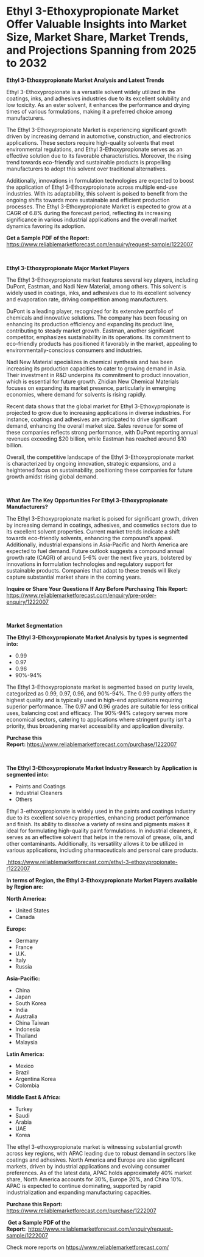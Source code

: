 <p><h1>Ethyl 3-Ethoxypropionate Market Offer Valuable Insights into Market Size, Market Share, Market Trends, and Projections Spanning from 2025 to 2032</h1></p><p><strong>Ethyl 3-Ethoxypropionate Market Analysis and Latest Trends</strong></p>
<p><p>Ethyl 3-Ethoxypropionate is a versatile solvent widely utilized in the coatings, inks, and adhesives industries due to its excellent solubility and low toxicity. As an ester solvent, it enhances the performance and drying times of various formulations, making it a preferred choice among manufacturers.</p><p>The Ethyl 3-Ethoxypropionate Market is experiencing significant growth driven by increasing demand in automotive, construction, and electronics applications. These sectors require high-quality solvents that meet environmental regulations, and Ethyl 3-Ethoxypropionate serves as an effective solution due to its favorable characteristics. Moreover, the rising trend towards eco-friendly and sustainable products is propelling manufacturers to adopt this solvent over traditional alternatives.</p><p>Additionally, innovations in formulation technologies are expected to boost the application of Ethyl 3-Ethoxypropionate across multiple end-use industries. With its adaptability, this solvent is poised to benefit from the ongoing shifts towards more sustainable and efficient production processes. The Ethyl 3-Ethoxypropionate Market is expected to grow at a CAGR of 6.8% during the forecast period, reflecting its increasing significance in various industrial applications and the overall market dynamics favoring its adoption.</p></p>
<p><strong>Get a Sample PDF of the Report:&nbsp;</strong> <a href="https://www.reliablemarketforecast.com/enquiry/request-sample/1222007?utm_campaign=2260&utm_medium=2&utm_source=Github&utm_content=ia&utm_term=05022025&utm_id=ethyl-3-ethoxypropionate">https://www.reliablemarketforecast.com/enquiry/request-sample/1222007</a></p>
<p>&nbsp;</p>
<p><strong>Ethyl 3-Ethoxypropionate Major Market Players</strong></p>
<p><p>The Ethyl 3-Ethoxypropionate market features several key players, including DuPont, Eastman, and Nadi New Material, among others. This solvent is widely used in coatings, inks, and adhesives due to its excellent solvency and evaporation rate, driving competition among manufacturers.</p><p>DuPont is a leading player, recognized for its extensive portfolio of chemicals and innovative solutions. The company has been focusing on enhancing its production efficiency and expanding its product line, contributing to steady market growth. Eastman, another significant competitor, emphasizes sustainability in its operations. Its commitment to eco-friendly products has positioned it favorably in the market, appealing to environmentally-conscious consumers and industries.</p><p>Nadi New Material specializes in chemical synthesis and has been increasing its production capacities to cater to growing demand in Asia. Their investment in R&D underpins its commitment to product innovation, which is essential for future growth. Zhidian New Chemical Materials focuses on expanding its market presence, particularly in emerging economies, where demand for solvents is rising rapidly.</p><p>Recent data shows that the global market for Ethyl 3-Ethoxypropionate is projected to grow due to increasing applications in diverse industries. For instance, coatings and adhesives are anticipated to drive significant demand, enhancing the overall market size. Sales revenue for some of these companies reflects strong performance, with DuPont reporting annual revenues exceeding $20 billion, while Eastman has reached around $10 billion. </p><p>Overall, the competitive landscape of the Ethyl 3-Ethoxypropionate market is characterized by ongoing innovation, strategic expansions, and a heightened focus on sustainability, positioning these companies for future growth amidst rising global demand.</p></p>
<p>&nbsp;</p>
<p><strong>What Are The Key Opportunities For Ethyl 3-Ethoxypropionate Manufacturers?</strong></p>
<p><p>The Ethyl 3-Ethoxypropionate market is poised for significant growth, driven by increasing demand in coatings, adhesives, and cosmetics sectors due to its excellent solvent properties. Current market trends indicate a shift towards eco-friendly solvents, enhancing the compound's appeal. Additionally, industrial expansions in Asia-Pacific and North America are expected to fuel demand. Future outlook suggests a compound annual growth rate (CAGR) of around 5-6% over the next five years, bolstered by innovations in formulation technologies and regulatory support for sustainable products. Companies that adapt to these trends will likely capture substantial market share in the coming years.</p></p>
<p><strong>Inquire or Share Your Questions If Any Before Purchasing This Report:</strong> <a href="https://www.reliablemarketforecast.com/enquiry/pre-order-enquiry/1222007?utm_campaign=2260&utm_medium=2&utm_source=Github&utm_content=ia&utm_term=05022025&utm_id=ethyl-3-ethoxypropionate">https://www.reliablemarketforecast.com/enquiry/pre-order-enquiry/1222007</a></p>
<p>&nbsp;</p>
<p><strong>Market Segmentation</strong></p>
<p><strong>The Ethyl 3-Ethoxypropionate Market Analysis by types is segmented into:</strong></p>
<p><ul><li>0.99</li><li>0.97</li><li>0.96</li><li>90%-94%</li></ul></p>
<p><p>The Ethyl 3-Ethoxypropionate market is segmented based on purity levels, categorized as 0.99, 0.97, 0.96, and 90%-94%. The 0.99 purity offers the highest quality and is typically used in high-end applications requiring superior performance. The 0.97 and 0.96 grades are suitable for less critical uses, balancing cost and efficacy. The 90%-94% category serves more economical sectors, catering to applications where stringent purity isn't a priority, thus broadening market accessibility and application diversity.</p></p>
<p><strong>Purchase this Report:&nbsp;</strong><a href="https://www.reliablemarketforecast.com/purchase/1222007?utm_campaign=2260&utm_medium=2&utm_source=Github&utm_content=ia&utm_term=05022025&utm_id=ethyl-3-ethoxypropionate">https://www.reliablemarketforecast.com/purchase/1222007</a></p>
<p>&nbsp;</p>
<p><strong>The Ethyl 3-Ethoxypropionate Market Industry Research by Application is segmented into:</strong></p>
<p><ul><li>Paints and Coatings</li><li>Industrial Cleaners</li><li>Others</li></ul></p>
<p><p>Ethyl 3-ethoxypropionate is widely used in the paints and coatings industry due to its excellent solvency properties, enhancing product performance and finish. Its ability to dissolve a variety of resins and pigments makes it ideal for formulating high-quality paint formulations. In industrial cleaners, it serves as an effective solvent that helps in the removal of grease, oils, and other contaminants. Additionally, its versatility allows it to be utilized in various applications, including pharmaceuticals and personal care products.</p></p>
<p><a href="https://www.reliablemarketforecast.com/ethyl-3-ethoxypropionate-r1222007?utm_campaign=2260&utm_medium=2&utm_source=Github&utm_content=ia&utm_term=05022025&utm_id=ethyl-3-ethoxypropionate">&nbsp;https://www.reliablemarketforecast.com/ethyl-3-ethoxypropionate-r1222007</a></p>
<p><strong>In terms of Region, the Ethyl 3-Ethoxypropionate Market Players available by Region are:</strong></p>
<p>
    <p> <strong> North America: </strong>
        <ul>
            <li>United States</li>
            <li>Canada</li>
        </ul>
        </p> 
    <p> <strong> Europe: </strong>
        <ul>
            <li>Germany</li>
            <li>France</li>
            <li>U.K.</li>
            <li>Italy</li>
            <li>Russia</li>
        </ul>
        </p> 
    <p> <strong> Asia-Pacific: </strong>
        <ul>
            <li>China</li>
            <li>Japan</li>
            <li>South Korea</li>
            <li>India</li>
            <li>Australia</li>
            <li>China Taiwan</li>
            <li>Indonesia</li>
            <li>Thailand</li>
            <li>Malaysia</li>
        </ul>
        </p> 
    <p> <strong> Latin America: </strong>
        <ul>
            <li>Mexico</li>
            <li>Brazil</li>
            <li>Argentina Korea</li>
            <li>Colombia</li>
        </ul>
        </p> 
    <p> <strong> Middle East & Africa: </strong>
        <ul>
            <li>Turkey</li>
            <li>Saudi</li>
            <li>Arabia</li>
            <li>UAE</li>
            <li>Korea</li>
        </ul>
    </p>
    </p>
<p><p>The ethyl 3-ethoxypropionate market is witnessing substantial growth across key regions, with APAC leading due to robust demand in sectors like coatings and adhesives. North America and Europe are also significant markets, driven by industrial applications and evolving consumer preferences. As of the latest data, APAC holds approximately 40% market share, North America accounts for 30%, Europe 20%, and China 10%. APAC is expected to continue dominating, supported by rapid industrialization and expanding manufacturing capacities.</p></p>
<p><strong>Purchase this Report: </strong><a href="https://www.reliablemarketforecast.com/purchase/1222007?utm_campaign=2260&utm_medium=2&utm_source=Github&utm_content=ia&utm_term=05022025&utm_id=ethyl-3-ethoxypropionate">https://www.reliablemarketforecast.com/purchase/1222007</a></p>
<p>&nbsp;<strong>Get a Sample PDF of the Report:&nbsp;&nbsp;</strong><a href="https://www.reliablemarketforecast.com/enquiry/request-sample/1222007?utm_campaign=2260&utm_medium=2&utm_source=Github&utm_content=ia&utm_term=05022025&utm_id=ethyl-3-ethoxypropionate">https://www.reliablemarketforecast.com/enquiry/request-sample/1222007</a></p>
<p><strong></strong></p>
<p>Check more reports on <a href="https://www.reliablemarketforecast.com/?utm_campaign=2260&utm_medium=2&utm_source=Github&utm_content=ia&utm_term=05022025&utm_id=ethyl-3-ethoxypropionate">https://www.reliablemarketforecast.com/</a></p>